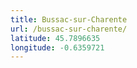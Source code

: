 ```yaml
---
title: Bussac-sur-Charente
url: /bussac-sur-charente/
latitude: 45.7896635
longitude: -0.6359721
---
```

